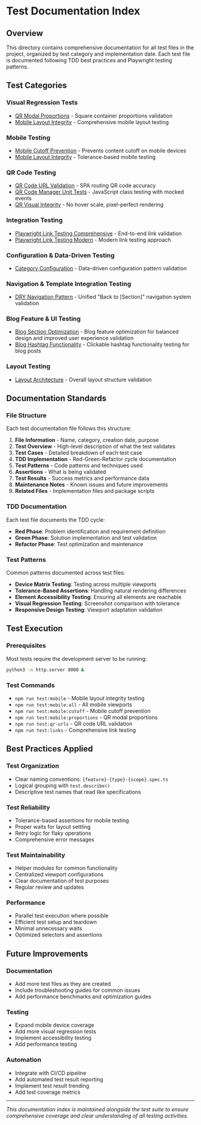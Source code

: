 # Test Documentation Index

## Overview

This directory contains comprehensive documentation for all test files in the project, organized by test category and implementation date. Each test file is documented following TDD best practices and Playwright testing patterns.

## Test Categories

### **Visual Regression Tests**
- [QR Modal Proportions](qr-modal-proportions.md) - Square container proportions validation
- [Mobile Layout Integrity](mobile-layout-integrity.md) - Comprehensive mobile layout testing

### **Mobile Testing**
- [Mobile Cutoff Prevention](mobile-cutoff-prevention.md) - Prevents content cutoff on mobile devices
- [Mobile Layout Integrity](mobile-layout-integrity.md) - Tolerance-based mobile testing

### **QR Code Testing**
- [QR Code URL Validation](qr-code-url-validation.md) - SPA routing QR code accuracy
- [QR Code Manager Unit Tests](qr-code-manager-unit.md) - JavaScript class testing with mocked events
- [QR Visual Integrity](qr-visual-integrity.md) - No hover scale, pixel-perfect rendering

### **Integration Testing**
- [Playwright Link Testing Comprehensive](playwright-link-testing-comprehensive.md) - End-to-end link validation
- [Playwright Link Testing Modern](playwright-link-testing-modern.md) - Modern link testing approach

### **Configuration & Data-Driven Testing**
- [Category Configuration](category-configuration.md) - Data-driven configuration pattern validation

### **Navigation & Template Integration Testing**
- [DRY Navigation Pattern](dry-navigation.md) - Unified "Back to [Section]" navigation system validation

### **Blog Feature & UI Testing**
- [Blog Section Optimization](blog-prominence.md) - Blog feature optimization for balanced design and improved user experience validation
- [Blog Hashtag Functionality](blog-hashtag-functionality.md) - Clickable hashtag functionality testing for blog posts

### **Layout Testing**
- [Layout Architecture](layout-architecture.md) - Overall layout structure validation

## Documentation Standards

### **File Structure**
Each test documentation file follows this structure:
1. **File Information** - Name, category, creation date, purpose
2. **Test Overview** - High-level description of what the test validates
3. **Test Cases** - Detailed breakdown of each test case
4. **TDD Implementation** - Red-Green-Refactor cycle documentation
5. **Test Patterns** - Code patterns and techniques used
6. **Assertions** - What is being validated
7. **Test Results** - Success metrics and performance data
8. **Maintenance Notes** - Known issues and future improvements
9. **Related Files** - Implementation files and package scripts

### **TDD Documentation**
Each test file documents the TDD cycle:
- **Red Phase**: Problem identification and requirement definition
- **Green Phase**: Solution implementation and test validation
- **Refactor Phase**: Test optimization and maintenance

### **Test Patterns**
Common patterns documented across test files:
- **Device Matrix Testing**: Testing across multiple viewports
- **Tolerance-Based Assertions**: Handling natural rendering differences
- **Element Accessibility Testing**: Ensuring all elements are reachable
- **Visual Regression Testing**: Screenshot comparison with tolerance
- **Responsive Design Testing**: Viewport adaptation validation

## Test Execution

### **Prerequisites**
Most tests require the development server to be running:
```bash
python3 -m http.server 8000 &
```

### **Test Commands**
- `npm run test:mobile` - Mobile layout integrity testing
- `npm run test:mobile:all` - All mobile viewports
- `npm run test:mobile:cutoff` - Mobile cutoff prevention
- `npm run test:mobile:proportions` - QR modal proportions
- `npm run test:qr-urls` - QR code URL validation
- `npm run test:links` - Comprehensive link testing

## Best Practices Applied

### **Test Organization**
- Clear naming conventions: `{feature}-{type}-{scope}.spec.ts`
- Logical grouping with `test.describe()`
- Descriptive test names that read like specifications

### **Test Reliability**
- Tolerance-based assertions for mobile testing
- Proper waits for layout settling
- Retry logic for flaky operations
- Comprehensive error messages

### **Test Maintainability**
- Helper modules for common functionality
- Centralized viewport configurations
- Clear documentation of test purposes
- Regular review and updates

### **Performance**
- Parallel test execution where possible
- Efficient test setup and teardown
- Minimal unnecessary waits
- Optimized selectors and assertions

## Future Improvements

### **Documentation**
- Add more test files as they are created
- Include troubleshooting guides for common issues
- Add performance benchmarks and optimization guides

### **Testing**
- Expand mobile device coverage
- Add more visual regression tests
- Implement accessibility testing
- Add performance testing

### **Automation**
- Integrate with CI/CD pipeline
- Add automated test result reporting
- Implement test result trending
- Add test coverage metrics

---

*This documentation index is maintained alongside the test suite to ensure comprehensive coverage and clear understanding of all testing activities.*

